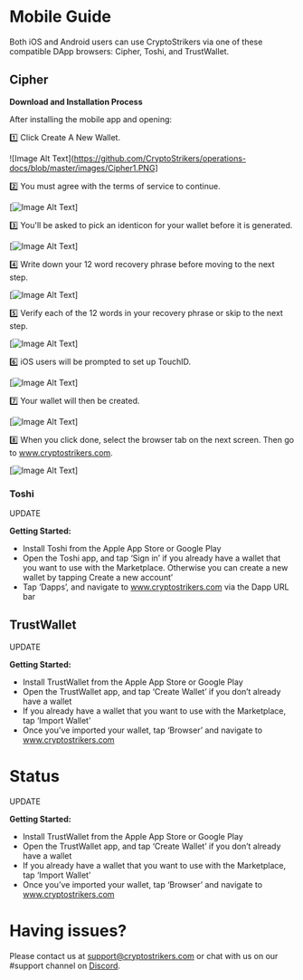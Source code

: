 # Mobile Guide 

Both iOS and Android users can use CryptoStrikers via one of these compatible DApp browsers: Cipher, Toshi, and TrustWallet. 

## Cipher

**Download and Installation Process**

After installing the mobile app and opening:

1️⃣ Click Create A New Wallet.

![Image Alt Text](https://github.com/CryptoStrikers/operations-docs/blob/master/images/Cipher1.PNG]

2️⃣ You must agree with the terms of service to continue.

[![Image Alt Text](https://github.com/CryptoStrikers/operations-docs/blob/master/images/cipher2.png)]

3️⃣ You'll be asked to pick an identicon for your wallet before it is generated.

[![Image Alt Text](https://github.com/CryptoStrikers/operations-docs/blob/master/images/cipher2a.png)]

4️⃣ Write down your 12 word recovery phrase before moving to the next step.

[![Image Alt Text](https://github.com/CryptoStrikers/operations-docs/blob/master/images/cipher3.png)]

5️⃣ Verify each of the 12 words in your recovery phrase or skip to the next step.

[![Image Alt Text](https://github.com/CryptoStrikers/operations-docs/blob/master/images/cipher4a.png)]

6️⃣ iOS users will be prompted to set up TouchID.

[![Image Alt Text](https://github.com/CryptoStrikers/operations-docs/blob/master/images/cipher4b.png)]

7️⃣ Your wallet will then be created. 

[![Image Alt Text](https://github.com/CryptoStrikers/operations-docs/blob/master/images/cipher5.png)]

8️⃣ When you click done, select the browser tab on the next screen. Then go to www.cryptostrikers.com.

[![Image Alt Text](https://github.com/CryptoStrikers/operations-docs/blob/master/images/cipher6.png)]

### Toshi

UPDATE                                                

**Getting Started:**

* Install Toshi from the Apple App Store or Google Play
* Open the Toshi app, and tap ‘Sign in’ if you already have a wallet that you want to use with the Marketplace. Otherwise you can create a new wallet by tapping Create a new account’
* Tap ‘Dapps’, and navigate to www.cryptostrikers.com via the Dapp URL bar











## TrustWallet

UPDATE                                                    

**Getting Started:**

* Install TrustWallet from the Apple App Store or Google Play
* Open the TrustWallet app, and tap ‘Create Wallet’ if you don’t already have a wallet
* If you already have a wallet that you want to use with the Marketplace, tap ‘Import Wallet’
* Once you’ve imported your wallet, tap ‘Browser’ and navigate to www.cryptostrikers.com

# Status

UPDATE                                                    

**Getting Started:**

* Install TrustWallet from the Apple App Store or Google Play
* Open the TrustWallet app, and tap ‘Create Wallet’ if you don’t already have a wallet
* If you already have a wallet that you want to use with the Marketplace, tap ‘Import Wallet’
* Once you’ve imported your wallet, tap ‘Browser’ and navigate to www.cryptostrikers.com


# Having issues?

Please contact us at support@cryptostrikers.com or chat with us on our #support channel on [Discord](https://discord.gg/7CSBBBb).
